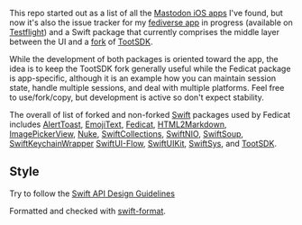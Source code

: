 This repo started out as a list of all the [Mastodon iOS apps](iosapps.md) I've found, but now it's also the issue tracker for my [fediverse app](https://fedicat.com/) in progress (available on [Testflight](https://testflight.apple.com/join/b6GatWTY)) and a Swift package that currently comprises the middle layer between the UI and a [fork](https://github.com/technicat/TootSDK/blob/main/FORK.md) of [TootSDK](https://github.com/technicat/TootSDK).

While the development of both packages is oriented toward the app, the idea is to keep the TootSDK fork generally useful while the Fedicat package is app-specific, although it is an example how you can maintain session state, handle multiple sessions, and deal with multiple platforms. Feel free to use/fork/copy, but development is active so don't expect stability.

The overall of list of forked and non-forked [Swift](https://swift.org/) packages used by Fedicat includes [AlertToast](https://github.com/elai950/AlertToast/), [EmojiText](https://github.com/divadretlaw/EmojiText), [Fedicat](https://github.com/technicat/fedicat),  [HTML2Markdown](https://github.com/technicat/HTML2Markdown), [ImagePickerView](https://github.com/technicat/ImagePickerView), [Nuke](https://github.com/kean/Nuke), [SwiftCollections](https://github.com/apple/swift-collections), [SwiftNIO](https://github.com/apple/swift-nio), [SwiftSoup](https://github.com/scinfu/SwiftSoup), [SwiftKeychainWrapper](https://github.com/jrendel/SwiftKeychainWrapper)  [SwiftUI-Flow](https://github.com/tevelee/SwiftUI-Flow), [SwiftUIKit](https://github.com/danielsaidi/SwiftUIKit), [SwiftSys](https://github.com/technicat/swiftsys), and [TootSDK](https://github.com/technicat/tootsdk).

## Style

Try to follow the [Swift API Design Guidelines](https://www.swift.org/documentation/api-design-guidelines/)

Formatted and checked with [swift-format](https://github.com/apple/swift-format).

